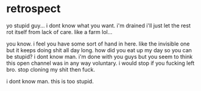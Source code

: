 # retrospect

yo stupid guy...  i dont know what you want.  i'm drained i'll just let the rest rot itself from lack of care.  like a farm lol...

you know.  i feel you have some sort of hand in here.  like the invisible one but it keeps doing shit all day long.  how did you eat up my day so you can be stupid?  i dont know man.  i'm done with you guys but you seem to think this open channel was in any way voluntary.  i would stop if you fucking left bro.  stop cloning my shit then fuck.

i dont know man.  this is too stupid.
